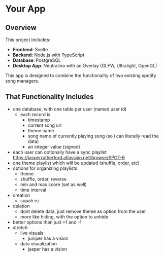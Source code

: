 # Your App
## Overview
This project includes:
- **Frontend**: Svelte
- **Backend**: Node.js with TypeScript
- **Database**: PostgreSQL
- **Desktop App**: Neutralino with an Overlay (GLFW, Ultralight, OpenGL)

This app is designed to combine the functionality of two existing spotify song managers.

## That Functionality Includes

- one database, with one table per user (named user id)
  - each record is
    - timestamp
    - current song uri
    - theme name
    - song name of currently playing song (so i can literally read the data)
    - an integer value (signed)
- each user can optionally have a sync playlist https://jasperrutherford.atlassian.net/browse/SPOT-6 
- one theme playlist which will be updated (shuffle, order, etc)
- options for organizing playlists
  - theme
  - shuffle, order, reverse
  - min and max score (set as well)
  - time interval
- creation
  - supah ez
- deletion
  - dont delete data, just remove theme as option from the user
  - more like hiding, with the option to unhide
- better options than just +1 and -1
- stretch
  - live visuals:
    - juniper has a vision
  - data visualization
    - jasper has a vision
